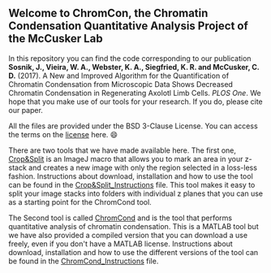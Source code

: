 ## Welcome to ChromCon, the Chromatin Condensation Quantitative Analysis Project of the McCusker Lab

In this repository you can find the code corresponding to our publication **Sosnik, J., Vieira, W. A., Webster, K. A., Siegfried, K. R. and McCusker, C. D.** (2017). A New and Improved Algorithm for the Quantification of Chromatin Condensation from Microscopic Data Shows Decreased Chromatin Condensation in Regenerating Axolotl Limb Cells. *PLOS One*. We hope that you make use of our tools for your research. If you do, please cite our paper. 

All the files are provided under the BSD 3-Clause License. You can access the terms on the [license](https://mccuskerlab.github.io/ChromCon/LIC) here. :smile:

There are two tools that we have made available here. The first one, [Crop&Split](https://raw.githubusercontent.com/McCuskerLab/ChromCon/gh-pages/Crop%26Split.ijm?token=AZEhMVG9TW9AJgOitLE8QbTEzOmf_GXiks5Zmx2TwA%3D%3D) is an ImageJ macro that allows you to mark an area in your z-stack and creates a new image with only the region selected in a loss-less fashion. Instructions about download, installation and how to use the tool can be found in the [Crop&Split_Instructions](https://mccuskerlab.github.io/ChromCon/Crop%26Split_Instructions) file. This tool makes it easy to split your image stacks into folders with individual z planes that you can use as a starting point for the ChromCond tool.

The Second tool is called [ChromCond](https://raw.githubusercontent.com/McCuskerLab/ChromCon/gh-pages/ChromCond.m?token=AZEhMXF7CscntB9mnJ6F3P7Z3tlzbHkpks5Zmx4FwA%3D%3D) and is the tool that performs quantitative analysis of chromatin condensation. This is a MATLAB tool but we have also provided a compiled version that you can download a use freely, even if you don't have a MATLAB license. Instructions about download, installation and how to use the different versions of the tool can be found in the [ChromCond_Instructions](https://mccuskerlab.github.io/ChromCon/ChromCond_Instructions) file.


